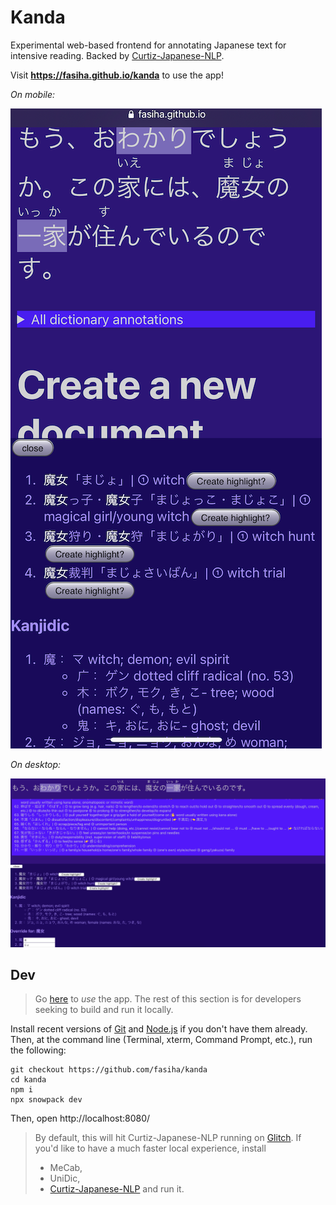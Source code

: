 # Kanda
Experimental web-based frontend for annotating Japanese text for intensive reading. Backed by [Curtiz-Japanese-NLP](https://github.com/fasiha/curtiz-japanese-nlp).

Visit **https://fasiha.github.io/kanda** to use the app!

*On mobile:*

![Kanda app on mobile (Safari, iOS)](mobile.png)

*On desktop:*

![Kanda app on desktop (Firefox)](desktop.png)

## Dev
> Go [here](https://fasiha.github.io/kanda) to *use* the app. The rest of this section is for developers seeking to build and run it locally.

Install recent versions of [Git](https://git-scm.com) and [Node.js](https://nodejs.org) if you don't have them already. Then, at the command line (Terminal, xterm, Command Prompt, etc.), run the following:
```console
git checkout https://github.com/fasiha/kanda
cd kanda
npm i
npx snowpack dev
```
Then, open http://localhost:8080/

> By default, this will hit Curtiz-Japanese-NLP running on [Glitch](https://curtiz-japanese-nlp.glitch.me). If you'd like to have a much faster local experience, install 
> - MeCab,
> - UniDic, 
> - [Curtiz-Japanese-NLP](https://github.com/fasiha/curtiz-japanese-nlp) and run it.